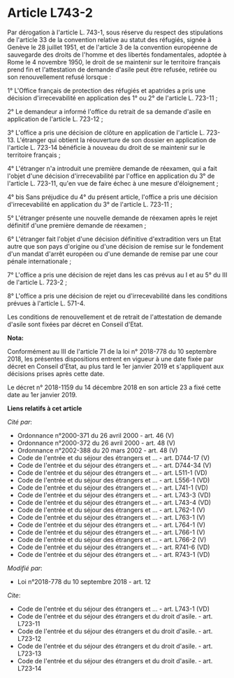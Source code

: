 # Article L743-2

Par dérogation à l'article L. 743-1, sous réserve du respect des stipulations de l'article 33 de la convention relative au
statut des réfugiés, signée à Genève le 28 juillet 1951, et de l'article 3 de la convention européenne de sauvegarde des
droits de l'homme et des libertés fondamentales, adoptée à Rome le 4 novembre 1950, le droit de se maintenir sur le
territoire français prend fin et l'attestation de demande d'asile peut être refusée, retirée ou son renouvellement refusé
lorsque :

1° L'Office français de protection des réfugiés et apatrides a pris une décision d'irrecevabilité en application des 1° ou 2°
de l'article L. 723-11 ; 

2° Le demandeur a informé l'office du retrait de sa demande d'asile en application de l'article L. 723-12 ;

3° L'office a pris une décision de clôture en application de l'article L. 723-13. L'étranger qui obtient la réouverture de
son dossier en application de l'article L. 723-14 bénéficie à nouveau du droit de se maintenir sur le territoire français ;

4° L'étranger n'a introduit une première demande de réexamen, qui a fait l'objet d'une décision d'irrecevabilité par l'office
en application du 3° de l'article L. 723-11, qu'en vue de faire échec à une mesure d'éloignement ;

4° bis Sans préjudice du 4° du présent article, l'office a pris une décision d'irrecevabilité en application du 3° de
l'article L. 723-11 ;

5° L'étranger présente une nouvelle demande de réexamen après le rejet définitif d'une première demande de réexamen ;

6° L'étranger fait l'objet d'une décision définitive d'extradition vers un Etat autre que son pays d'origine ou d'une
décision de remise sur le fondement d'un mandat d'arrêt européen ou d'une demande de remise par une cour pénale
internationale ;

7° L'office a pris une décision de rejet dans les cas prévus au I et au 5° du III de l'article L. 723-2 ;

8° L'office a pris une décision de rejet ou d'irrecevabilité dans les conditions prévues à l'article L. 571-4.

Les conditions de renouvellement et de retrait de l'attestation de demande d'asile sont fixées par décret en Conseil d'Etat.

**Nota:**

Conformément au III de l'article 71 de la loi n° 2018-778 du 10 septembre 2018, les présentes dispositions entrent en vigueur
à une date fixée par décret en Conseil d'Etat, au plus tard le 1er janvier 2019 et s'appliquent aux décisions prises après
cette date.

Le décret n° 2018-1159 du 14 décembre 2018 en son article 23 a fixé cette date au 1er janvier 2019.

**Liens relatifs à cet article**

_Cité par_:

  - Ordonnance n°2000-371 du 26 avril 2000 - art. 46 (V)
  - Ordonnance n°2000-372 du 26 avril 2000 - art. 48 (V)
  - Ordonnance n°2002-388 du 20 mars 2002 - art. 48 (V)
  - Code de l'entrée et du séjour des étrangers et ... - art. D744-17 (V)
  - Code de l'entrée et du séjour des étrangers et ... - art. D744-34 (V)
  - Code de l'entrée et du séjour des étrangers et ... - art. L511-1 (VD)
  - Code de l'entrée et du séjour des étrangers et ... - art. L556-1 (VD)
  - Code de l'entrée et du séjour des étrangers et ... - art. L741-1 (VD)
  - Code de l'entrée et du séjour des étrangers et ... - art. L743-3 (VD)
  - Code de l'entrée et du séjour des étrangers et ... - art. L743-4 (VD)
  - Code de l'entrée et du séjour des étrangers et ... - art. L762-1 (V)
  - Code de l'entrée et du séjour des étrangers et ... - art. L763-1 (V)
  - Code de l'entrée et du séjour des étrangers et ... - art. L764-1 (V)
  - Code de l'entrée et du séjour des étrangers et ... - art. L766-1 (V)
  - Code de l'entrée et du séjour des étrangers et ... - art. L766-2 (V)
  - Code de l'entrée et du séjour des étrangers et ... - art. R741-6 (VD)
  - Code de l'entrée et du séjour des étrangers et ... - art. R743-1 (VD)

_Modifié par_:

  - Loi n°2018-778 du 10 septembre 2018 - art. 12

_Cite_:

  - Code de l'entrée et du séjour des étrangers et ... - art. L743-1 (VD)
  - Code de l'entrée et du séjour des étrangers et du droit d'asile. - art. L723-11
  - Code de l'entrée et du séjour des étrangers et du droit d'asile. - art. L723-12
  - Code de l'entrée et du séjour des étrangers et du droit d'asile. - art. L723-13
  - Code de l'entrée et du séjour des étrangers et du droit d'asile. - art. L723-14
